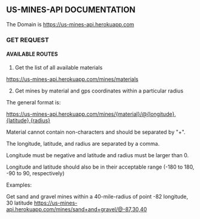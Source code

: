 ## US-MINES-API DOCUMENTATION

The Domain is https://us-mines-api.herokuapp.com

### GET REQUEST

#### AVAILABLE ROUTES

1. Get the list of all available materials

https://us-mines-api.herokuapp.com/mines/materials

2. Get mines by material and gps coordinates within a particular radius

The general format is:

https://us-mines-api.herokuapp.com/mines/{material}/@{longitude},{latitude},{radius}

Material cannot contain non-characters and should be separated by "+".

The longitude, latitude, and radius are separated by a comma.

Longitude must be negative and latitude and radius must be larger than 0.

Longitude and latitude should also be in their acceptable range (-180 to 180, -90 to 90, respectively)

Examples:

Get sand and gravel mines within a 40-mile-radius of point -82 longitude, 30 latitude
https://us-mines-api.herokuapp.com/mines/sand+and+gravel/@-87,30,40
